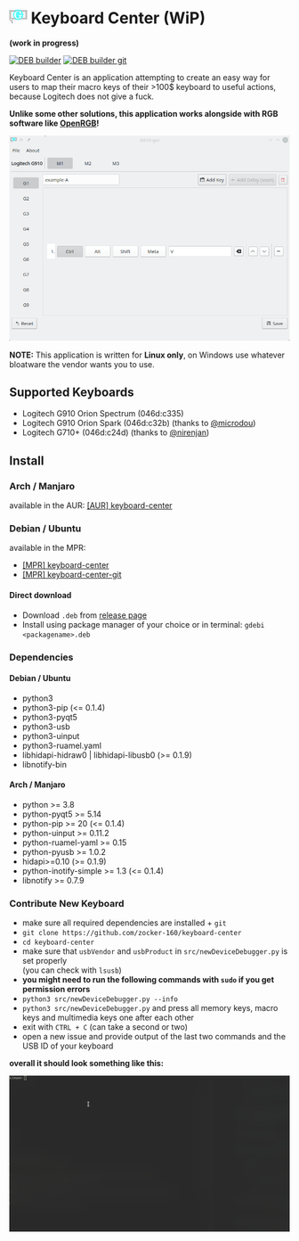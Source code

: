 # ![](images/g910-icon.png) Keyboard Center (WiP)

**(work in progress)**

[![DEB builder](https://github.com/zocker-160/keyboard-center/actions/workflows/debbuilder.yml/badge.svg)](https://github.com/zocker-160/keyboard-center/actions/workflows/debbuilder.yml)
[![DEB builder git](https://github.com/zocker-160/keyboard-center/actions/workflows/debbuilder-git.yml/badge.svg)](https://github.com/zocker-160/keyboard-center/actions/workflows/debbuilder-git.yml)

Keyboard Center is an application attempting to create an easy way for users to map their macro keys of their >100$ keyboard to useful actions, because Logitech does not give a fuck.

**Unlike some other solutions, this application works alongside with RGB software like [OpenRGB](https://openrgb.org/)!**

![showcase](images/animation1.gif)

**NOTE:** This application is written for **Linux only**, on Windows use whatever bloatware the vendor wants you to use.

## Supported Keyboards

- Logitech G910 Orion Spectrum (046d:c335)
- Logitech G910 Orion Spark (046d:c32b) (thanks to [@microdou](https://github.com/microdou))
- Logitech G710+ (046d:c24d) (thanks to [@nirenjan](https://github.com/nirenjan))

## Install

### Arch / Manjaro

available in the AUR: [[AUR] keyboard-center](https://aur.archlinux.org/packages/keyboard-center/)

### Debian / Ubuntu

available in the MPR: 
- [[MPR] keyboard-center](https://mpr.hunterwittenborn.com/packages/keyboard-center/)
- [[MPR] keyboard-center-git](https://mpr.hunterwittenborn.com/packages/keyboard-center-git/)

#### Direct download

- Download `.deb` from [release page](https://github.com/zocker-160/keyboard-center/releases)
- Install using package manager of your choice or in terminal: `gdebi <packagename>.deb`

### Dependencies
#### Debian / Ubuntu
- python3
- python3-pip (<= 0.1.4)
- python3-pyqt5
- python3-usb
- python3-uinput
- python3-ruamel.yaml
- libhidapi-hidraw0 | libhidapi-libusb0 (>= 0.1.9)
- libnotify-bin

#### Arch / Manjaro
- python >= 3.8
- python-pyqt5 >= 5.14
- python-pip >= 20 (<= 0.1.4)
- python-uinput >= 0.11.2
- python-ruamel-yaml >= 0.15
- python-pyusb >= 1.0.2
- hidapi>=0.10 (>= 0.1.9)
- python-inotify-simple >= 1.3 (<= 0.1.4)
- libnotify >= 0.7.9

### Contribute New Keyboard

- make sure all required dependencies are installed + `git`
- `git clone https://github.com/zocker-160/keyboard-center`
- `cd keyboard-center`
- make sure that `usbVendor` and `usbProduct` in `src/newDeviceDebugger.py` is set properly\
(you can check with `lsusb`)
- **you might need to run the following commands with `sudo` if you get permission errors**
- `python3 src/newDeviceDebugger.py --info`
- `python3 src/newDeviceDebugger.py` and press all memory keys, macro keys and multimedia keys one after each other
- exit with `CTRL + C` (can take a second or two)
- open a new issue and provide output of the last two commands and the USB ID of your keyboard

**overall it should look something like this:**

![addKeyAnim](images/KeyboardCenter_add.gif)